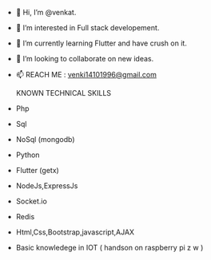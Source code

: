 - 👋 Hi, I’m @venkat.
- 👀 I’m interested in Full stack developement.
- 🌱 I’m currently learning Flutter and have crush on it.
- 💞️ I’m looking to collaborate on new ideas.
- 📫 REACH ME : venki14101996@gmail.com

    KNOWN TECHNICAL SKILLS
 
-   Php
-   Sql
-   NoSql (mongodb)
-   Python
-   Flutter (getx)
-   NodeJs,ExpressJs
-   Socket.io
-   Redis
-   Html,Css,Bootstrap,javascript,AJAX
-   Basic knowledege in IOT ( handson on raspberry pi z w )


